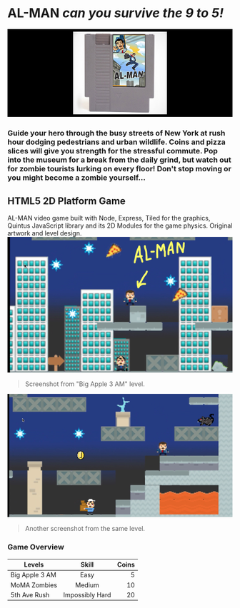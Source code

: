 # AL-MAN *can you survive the 9 to 5!*
![Logo](AL-MANCartridge.jpg)
### Guide your hero through the busy streets of New York at rush hour dodging pedestrians and urban wildlife. Coins and pizza slices will give you strength for the stressful commute. Pop into the museum for a break from the daily grind, but watch out for zombie tourists lurking on every floor! Don't stop moving or you might become a zombie yourself...

## HTML5 2D Platform Game
AL-MAN video game built with Node, Express, Tiled for the graphics, Quintus JavaScript library and its 2D Modules for the game physics.
Original artwork and level design.
![Logo](LevelSnap1.jpg)

>Screenshot from "Big Apple 3 AM" level.

![Logo](LevelSnap2.jpg)

>Another screenshot from the same level.
### Game Overview
| Levels        | Skill          | Coins  |
| ------------- |:--------------:| ------:|
| Big Apple 3 AM| Easy           | 5      |
| MoMA Zombies  | Medium         | 10     |
| 5th Ave Rush  | Impossibly Hard| 20     |

